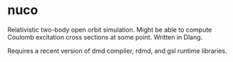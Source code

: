 # nuco
Relativistic two-body open orbit simulation. Might be able to compute Coulomb excitation cross sections at some point. Written in Dlang.

Requires a recent version of dmd compiler, rdmd, and gsl runtime libraries.
